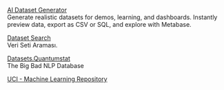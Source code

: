 <p>
<a href="https://github.com/metabase/dataset-generator">AI Dataset Generator</a>
<br>Generate realistic datasets for demos, learning, and dashboards. Instantly preview data, export as CSV or SQL, and explore with Metabase.
</p>
<p>
<a href="https://datasetsearch.research.google.com/">Dataset Search</a>
<br>Veri Seti Araması.
</p>
<p>
<a href="https://datasets.quantumstat.com/">Datasets.Quantumstat</a>
<br>The Big Bad NLP Database
</p>
<p>
<a href="http://archive.ics.uci.edu/ml/index.php">UCI - Machine Learning Repository</a>
</p>
